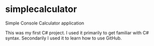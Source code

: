 # simplecalculator
Simple Console Calculator application

This was my first C# project. I used it primarily to get familiar with C# syntax. Secondarily I used it to learn how to use GitHub.
